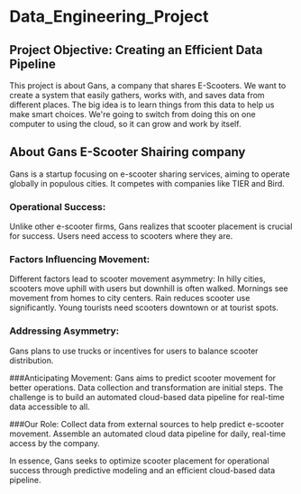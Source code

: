# Data_Engineering_Project
## Project Objective: Creating an Efficient Data Pipeline
This project is about Gans, a company that shares E-Scooters.
We want to create a system that easily gathers, works with, and saves data from different places.
The big idea is to learn things from this data to help us make smart choices.
We're going to switch from doing this on one computer to using the cloud, so it can grow and work by itself.

## About Gans E-Scooter Shairing company
Gans is a startup focusing on e-scooter sharing services, aiming to operate globally in populous cities. It competes with companies like TIER and Bird.

### Operational Success: 
Unlike other e-scooter firms, Gans realizes that scooter placement is crucial for success. Users need access to scooters where they are.

### Factors Influencing Movement: 
Different factors lead to scooter movement asymmetry:
In hilly cities, scooters move uphill with users but downhill is often walked.
Mornings see movement from homes to city centers.
Rain reduces scooter use significantly.
Young tourists need scooters downtown or at tourist spots.

### Addressing Asymmetry: 
Gans plans to use trucks or incentives for users to balance scooter distribution.

###Anticipating Movement: 
Gans aims to predict scooter movement for better operations. Data collection and transformation are initial steps. 
The challenge is to build an automated cloud-based data pipeline for real-time data accessible to all.

###Our Role: 
Collect data from external sources to help predict e-scooter movement. Assemble an automated cloud data pipeline for daily, real-time access by the company.

In essence, Gans seeks to optimize scooter placement for operational success through predictive modeling and an efficient cloud-based data pipeline.
 
